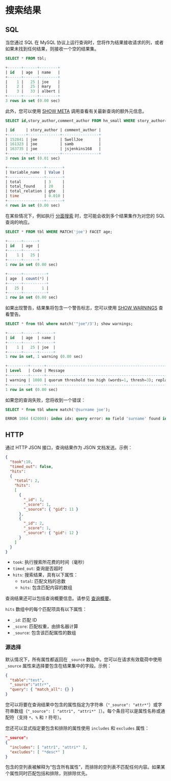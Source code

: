 # 搜索结果

## SQL

<!-- example sql1 -->
当您通过 SQL 在 MySQL 协议上运行查询时，您将作为结果接收请求的列，或者如果未找到任何结果，则接收一个空的结果集。

<!-- request SQL -->
```sql
SELECT * FROM tbl;
```

<!-- response SQL -->
```sql
+------+------+--------+
| id   | age  | name   |
+------+------+--------+
|    1 |   25 | joe    |
|    2 |   25 | mary   |
|    3 |   33 | albert |
+------+------+--------+
3 rows in set (0.00 sec)
```
<!-- end -->

<!-- example sql2 -->
此外，您可以使用 [SHOW META](../Node_info_and_management/SHOW_META.md) 调用查看有关最新查询的额外元信息。

<!-- request SQL -->
```sql
SELECT id,story_author,comment_author FROM hn_small WHERE story_author='joe' LIMIT 3; SHOW META;
```

<!-- response SQL -->
```sql
| id     | story_author | comment_author |
+--------+--------------+----------------+
| 152841 | joe          | SwellJoe       |
| 161323 | joe          | samb           |
| 163735 | joe          | jsjenkins168   |
+--------+--------------+----------------+
3 rows in set (0.01 sec)

+----------------+-------+
| Variable_name  | Value |
+----------------+-------+
| total          | 3     |
| total_found    | 20    |
| total_relation | gte   |
| time           | 0.010 |
+----------------+-------+
4 rows in set (0.00 sec)
```
<!-- end -->

<!-- example sql3 -->
在某些情况下，例如执行 [分面搜索](../Searching/Faceted_search.md) 时，您可能会收到多个结果集作为对您的 SQL 查询的响应。

<!-- request SQL -->
```sql
SELECT * FROM tbl WHERE MATCH('joe') FACET age;
```

<!-- response SQL -->
```sql
+------+------+
| id   | age  |
+------+------+
|    1 |   25 |
+------+------+
1 row in set (0.00 sec)

+------+----------+
| age  | count(*) |
+------+----------+
|   25 |        1 |
+------+----------+
1 row in set (0.00 sec)
```
<!-- end -->

<!-- example sql4 -->
如果出现警告，结果集将包含一个警告标志，您可以使用 [SHOW WARNINGS](../Node_info_and_management/SHOW_WARNINGS.md) 查看警告。
<!-- request SQL -->
```sql
SELECT * from tbl where match('"joe"/3'); show warnings;
```

<!-- response SQL -->
```sql
+------+------+------+
| id   | age  | name |
+------+------+------+
|    1 |   25 | joe  |
+------+------+------+
1 row in set, 1 warning (0.00 sec)

+---------+------+--------------------------------------------------------------------------------------------+
| Level   | Code | Message                                                                                    |
+---------+------+--------------------------------------------------------------------------------------------+
| warning | 1000 | quorum threshold too high (words=1, thresh=3); replacing quorum operator with AND operator |
+---------+------+--------------------------------------------------------------------------------------------+
1 row in set (0.00 sec)
```
<!-- end -->

<!-- example sql5 -->
如果您的查询失败，您将收到一个错误：

<!-- request SQL -->
```sql
SELECT * from tbl where match('@surname joe');
```

<!-- response SQL -->
```sql
ERROR 1064 (42000): index idx: query error: no field 'surname' found in schema
```

<!-- end -->


## HTTP

通过 HTTP JSON 接口，查询结果作为 JSON 文档发送。示例：

```json
{
  "took":10,
  "timed_out": false,
  "hits":
  {
    "total": 2,
    "hits":
    [
      {
        "_id": 1,
        "_score": 1,
        "_source": { "gid": 11 }
      },
      {
        "_id": 2,
        "_score": 1,
        "_source": { "gid": 12 }
      }
    ]
  }
}
```

* `took`: 执行搜索所花费的时间（毫秒）
* `timed_out`: 查询是否超时
* `hits`: 搜索结果，具有以下属性：
  - `total`: 匹配文档的总数
  - `hits`: 包含匹配内容的数组

查询结果还可以包括查询概要信息。请参见 [查询概要](../Node_info_and_management/Profiling/Query_profile.md)。

`hits` 数组中的每个匹配项具有以下属性：

* `_id`: 匹配 ID
* `_score`: 匹配权重，由排名器计算
* `_source`: 包含该匹配属性的数组

### 源选择

默认情况下，所有属性都返回在 `_source` 数组中。您可以在请求有效载荷中使用 `_source` 属性来选择要包含在结果集中的字段。示例：

```json
{
  "table":"test",
  "_source":"attr*",
  "query": { "match_all": {} }
}
```

您可以将要在查询结果中包含的属性指定为字符串（`"_source": "attr*"`）或字符串数组（`"_source": [ "attr1", "attri*" ]`）。每个条目可以是属性名称或通配符（支持 `*`、`%` 和 `?` 符号）。

您还可以显式指定要包含和排除的属性使用 `includes` 和 `excludes` 属性：

```json
"_source":
{
  "includes": [ "attr1", "attri*" ],
  "excludes": [ "*desc*" ]
}
```

包含的空列表被解释为“包含所有属性”，而排除的空列表不匹配任何内容。如果某个属性同时匹配包括和排除，则排除优先。

<!-- proofread -->



